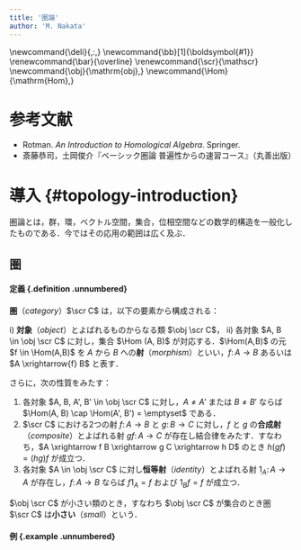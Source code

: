 ```yaml
---
title: '圏論'
author: 'M. Nakata'
---
```

\newcommand{\deli}{\,:\,}
\newcommand{\bb}[1]{\boldsymbol{#1}}
\renewcommand{\bar}{\overline}
\renewcommand{\scr}{\mathscr}
\newcommand{\obj}{\mathrm{obj}\,}
\newcommand{\Hom}{\mathrm{Hom}\,}

# 参考文献
- Rotman. *An Introduction to Homological Algebra*. Springer.
- 斎藤恭司，土岡俊介『ベーシック圏論 普遍性からの速習コース』（丸善出版）

# 導入 {#topology-introduction}
圏論とは，群，環，ベクトル空間，集合，位相空間などの数学的構造を一般化したものである．今ではその応用の範囲は広く及ぶ．

## 圏

#### 定義 {.definition .unnumbered}
**圏**（*category*）$\scr C$ は，以下の要素から構成される：

 i) **対象**（*object*）とよばれるものからなる類 $\obj \scr C$，
ii) 各対象 $A, B \in \obj \scr C$ に対し，集合 $\Hom (A, B)$ が対応する．$\Hom(A,B)$ の元 $f \in \Hom(A,B)$ を $A$ から $B$ への**射**（*morphism*）といい，$f \colon A \to B$ あるいは $A \xrightarrow{f} B$ と表す．

さらに，次の性質をみたす：

1) 各対象 $A, B, A', B' \in \obj \scr C$ に対し，$A \neq A'$ または $B \neq B'$ ならば $\Hom(A, B) \cap \Hom(A', B') = \emptyset$ である．
2) $\scr C$ における2つの射 $f \colon A \to B$ と $g \colon B \to C$ に対し，$f$ と $g$ の**合成射**（*composite*）とよばれる射 $gf \colon A \to C$ が存在し結合律をみたす．すなわち，$A \xrightarrow f B \xrightarrow g C \xrightarrow h D$ のとき $h(gf) = (hg)f$ が成立つ．
3) 各対象 $A \in \obj \scr C$ に対し**恒等射**（*identity*）とよばれる射 $1_A \colon A \to A$ が存在し，$f \colon A \to B$ ならば $f1_A = f$ および $1_
B f = f$ が成立つ．

$\obj \scr C$ が小さい類のとき，すなわち $\obj \scr C$ が集合のとき圏 $\scr C$ は**小さい**（*small*）という．

#### 例 {.example .unnumbered}
